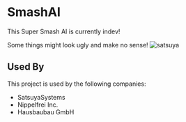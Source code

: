 
# SmashAI

This Super Smash AI is currently indev!

Some things might look ugly and make no sense!
![satsuya](https://cdn.discordapp.com/attachments/984169905077231657/984170127333425172/3098870.png)
## Used By

This project is used by the following companies:

- SatsuyaSystems
- Nippelfrei Inc.
- Hausbaubau GmbH

